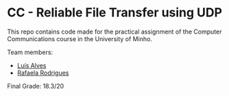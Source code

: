 # CC - Reliable File Transfer using UDP
This repo contains code made for the practical assignment of the Computer Communications course in the University of Minho.

Team members:
* [Luís Alves](https://github.com/alves-luis)
* [Rafaela Rodrigues](https://github.com/rafaelacrr)

Final Grade: 18.3/20

